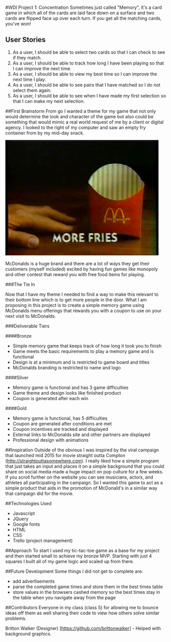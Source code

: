 #WDI Project 1: Concentration
Sometimes just called "Memory", it's a card game in which all of the cards are laid face down on a surface and two cards are flipped face up over each turn. If you get all the matching cards, you've won!

## User Stories
1. As a user, I should be able to select two cards so that I can check to see if they match.
2. As a user, I should be able to track how long I have been playing so that I can improve the next time.
3. As a user, I should be able to view my best time so I can improve the next time I play.
4. As a user, I should be able to see pairs that I have matched so I do not select them again.
5. As a user, I should be able to see when I have made my first selection so that I can make my next selection.

##First Brainstorm
From go I wanted a theme for my game that not only would determine the look and character of the game but also could be something that would mimic a real world request of me by a client or digital agency. I looked to the right of my computer and saw an empty fry container from by my mid-day snack.

![Fries](https://github.com/codedre/project-1/blob/master/images/fires.gif?raw=true)

McDonalds is a huge brand and there are a lot of ways they get their customers (myself included) excited by having fun games like monopoly and other contest that reward you with free food items for playing.

###The Tie In

Now that I have my theme I needed to find a way to make this relevant to their bottom line which is to get more people in the door. What I am proposing in this project is to create a simple memory game using McDonalds menu offerings that rewards you with a coupon to use on your next visit to McDonalds.

###Deliverable Tiers

####Bronze
- Simple memory game that keeps track of how long it took you to finish
- Game meets the basic requirements to play a memory game and is functional
- Design is at a minimum and is restricted to game board and titles
- McDonalds branding is restricted to name and logo

####Silver
- Memory game is functional and has 3 game difficulties
- Game theme and design looks like finished product
- Coupon is generated after each win

####Gold
- Memory game is functional, has 5 difficulties
- Coupon are generated after conditions are met
- Coupon incentives are tracked and displayed
- External links to McDonalds site and other partners are displayed
- Professional design with animations

##Inspiration
Outside of the obvious I was inspired by the viral campaign that launched mid 2015 for movie straight outta Compton (http://straightouttasomewhere.com). I really liked how a simple program that just takes an input and places it on a simple background that you could share on social media made a huge impact on pop culture for a few weeks. If you scroll further on the website you can see musicians, actors, and athletes all participating in the campaign. So I wanted this game to act as a simple product that aids in the promotion of McDonald's in a similar way that campaign did for the movie.

##Technologies Used
- Javascript
- JQuery
- Google fonts
- HTML
- CSS
- Trello (project management)

##Approach
To start I used my tic-tac-toe game as a base for my project and then started small to achieve my bronze MVP. Starting with just 4 squares I built all of my game logic and scaled up from there.

##Future Development
Some things I did not get to complete are:
- add advertisements
- parse the completed game times and store them in the best times table
- store values in the browsers cashed memory so the best times stay in the table when you navigate away from the page

##Contributors
Everyone in my class (class 5) for allowing me to bounce ideas off them as well sharing their code to view how others solve similar problems.

Britton Walker (Designer) [https://github.com/brittonwalker] - Helped with background graphics.
